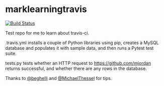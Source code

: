 marklearningtravis
==================

[![Build Status](https://travis-ci.org/mjordan/marklearningtravis.png?branch=master)](https://travis-ci.org/mjordan/marklearningtravis)

Test repo for me to learn about travis-ci.

.travis.yml installs a couple of Python libraries using pip, creates a MySQL database and populates it with sample data, and then runs a Pytest test suite.

tests.py tests whether an HTTP request to https://github.com/mjordan returns successful, and whether there are any rows in the database.

Thanks to [@beghelli](https://github.com/beghelli) and [@MichaelThessel](https://github.com/MichaelThessel) for tips.

